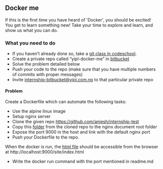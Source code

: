 ## Docker me

If this is the first time you have heard of 'Docker', you should be excited! You get to learn something new! Take your time to explore and learn, and show us what you can do. 

### What you need to do

* If you haven’t already done so, take a [git class in codeschool](https://www.codeschool.com/courses/try-git).
* Create a private repo called “yipl-docker-me” in [bitbucket](https://bitbucket.org)
* Solve the problem detailed below
* Push your code to the repo (make sure that you have multiple numbers of commits with proper messages) 
* Invite internship-bitbucket@yipl.com.np to that particular private repo

#### Problem

Create a Dockerfile which can automate the following tasks:

* Use the alpine linux image
* Setup nginx server
* Clone the given repo https://github.com/anjesh/internship-test
* Copy this [folder](https://github.com/anjesh/internship-test/tree/master/devops/docker-me/site) from the cloned repo to the nginx document root folder
* Expose the port 9000 in the host and link with the default nginx port
* Push your Dockerfile to the repo.

When the docker is run, the [html file](https://github.com/anjesh/internship-test/blob/master/devops/docker-me/site/index.html) should be accessible from the browser at http://localhost:9000/site/index.html

* Write the docker run command with the port mentioned in readme.md



